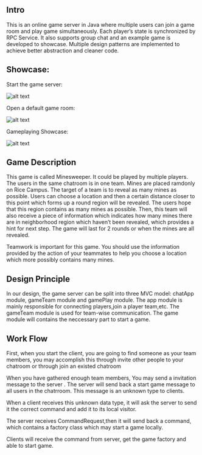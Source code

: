 


## Intro
This is an online game server in Java where multiple users can join a game room and play game simultaneously. Each player’s state is synchronized by RPC Service. It also supports group chat and an example game is developed to showcase. Multiple design patterns are implemented to achieve better abstraction and cleaner code.


## Showcase:

Start the game server:

![alt text][screenshot1]

Open a default game room:

![alt text][screenshot3]

Gameplaying Showcase:

![alt text][screenshot2]


## Game Description

This game is called Minesweeper. It could be played by multiple players. The users in the
same chatroom is in one team. Mines are placed ramdonly on Rice Campus. The target of a
team is to reveal as many mines as possible. Users can choose a location and then a certain
distance closer to this point which forms up a round region will be revealed. The users hope
that this region contains as many mines as possible. Then, this team will also receive a piece
of information which indicates how many mines there are in neighborhood region which
haven’t been revealed, which provides a hint for next step. The game will last for 2 rounds
or when the mines are all revealed.

Teamwork is important for this game. You should use the information provided by the
action of your teammates to help you choose a location which more possibly contains many
mines.

## Design Principle

In our design, the game server can be split into three MVC model: chatApp module,
gameTeam module and gamePlay module. The app module is mainly responsible for
connecting players,join a player team,etc. The gameTeam module is used for team-wise
communication. The game module will contains the neccessary part to start a game.

## Work Flow

First, when you start the client, you are going to find someone as your team members, you
may accomplish this through invite other people to your chatroom or through join an
existed chatroom

When you have gathered enough team members, You may send a invitation message to the
server . The server will send back a start game message to all users in the chatrroom. This
message is an unknown type to clients.

When a client receives this unknown data type, it will ask the server to send it the correct
command and add it to its local visitor.

The server receives CommandRequest,then it will send back a command, which contains a
factory class which may start a game locally.

Clients will receive the command from server, get the game factory and able to start game.


[screenshot1]: https://github.com/wjwmichael/multiplayer-game-platform-java/blob/master/JavaCommunicationPlatform/screenshots/connectingserver.png?raw=true
[screenshot2]:https://github.com/wjwmichael/multiplayer-game-platform-java/blob/master/JavaCommunicationPlatform/screenshots/gameplaying.png?raw=true
[screenshot3]:https://github.com/wjwmichael/multiplayer-game-platform-java/blob/master/JavaCommunicationPlatform/screenshots/gameroom.png?raw=true








